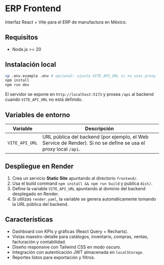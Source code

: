 # ERP Frontend

Interfaz React + Vite para el ERP de manufactura en México.

## Requisitos

- Node.js >= 20

## Instalación local

```bash
cp .env.example .env # opcional: ajusta VITE_API_URL si no usas proxy local
npm install
npm run dev
```

El servidor se expone en `http://localhost:5173` y proxea `/api` al backend cuando `VITE_API_URL` no está definido.

## Variables de entorno

| Variable | Descripción |
| --- | --- |
| `VITE_API_URL` | URL pública del backend (por ejemplo, el Web Service de Render). Si no se define se usa el proxy local `/api`. |

## Despliegue en Render

1. Crea un servicio **Static Site** apuntando al directorio `frontend/`.
2. Usa el build command `npm install && npm run build` y publica `dist/`.
3. Define la variable `VITE_API_URL` apuntando al dominio del backend desplegado en Render.
4. Si utilizas `render.yaml`, la variable se genera automáticamente tomando la URL pública del backend.

## Características

- Dashboard con KPIs y gráficas (React Query + Recharts).
- Vistas maestro-detalle para catálogos, inventario, compras, ventas, facturación y contabilidad.
- Diseño responsive con Tailwind CSS en modo oscuro.
- Integración con autenticación JWT almacenada en `localStorage`.
- Reportes listos para exportación y filtros.
